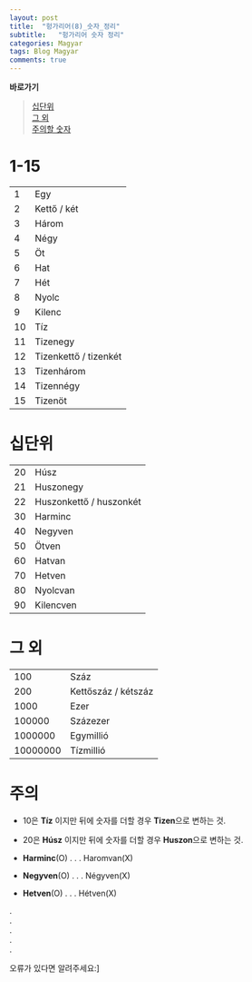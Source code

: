 ```yaml
---
layout: post
title:  "헝가리어(8)_숫자_정리"
subtitle:   "헝가리어 숫자 정리"
categories: Magyar
tags: Blog Magyar   
comments: true
---
```


**바로가기**                     
>[십단위](#십단위)             
[그 외](#그_외)                        
[주의할 숫자](#주의)             


# 1-15

| |  |         
| ------ | ------ |           
|1|Egy|       
|2|Kettő / két|          
|3|Három|          
|4|Négy|        
|5|Öt|        
|6|Hat|        
|7|Hét|      
|8|Nyolc|    
|9|Kilenc|    
|10|Tíz|             
|11|Tizenegy|       
|12|Tizenkettő / tizenkét|     
|13|Tizenhárom|          
|14|Tizennégy|         
|15|Tizenöt|  

# 십단위

| |  |                    
| ------ | ------ |           
|20|Húsz|     
|21|Huszonegy|        
|22|Huszonkettő / huszonkét|        
|30|Harminc|        
|40|Negyven|        
|50|Ötven|        
|60|Hatvan|        
|70|Hetven|        
|80|Nyolcvan|                   
|90|Kilencven|                         

# 그 외

| |  |         
| ------ | ------ |           
|100|Száz|        
|200|Kettőszáz / kétszáz|        
|1000|Ezer|        
|100000|Százezer|        
|1000000|Egymillió|        
|10000000|Tízmillió|                  
             
           
# 주의
- 10은 **Tíz** 이지만 뒤에 숫자를 더할 경우 **Tizen**으로 변하는 것.           
           
- 20은 **Húsz** 이지만 뒤에 숫자를 더할 경우 **Huszon**으로 변하는 것.           
           
- **Harminc**(O) . . . Haromvan(X)           
           
- **Negyven**(O) . . . Négyven(X)           
           
- **Hetven**(O) . . . Hétven(X)           


           
         
.         
.         
.         
.         
.         

오류가 있다면 알려주세요:]